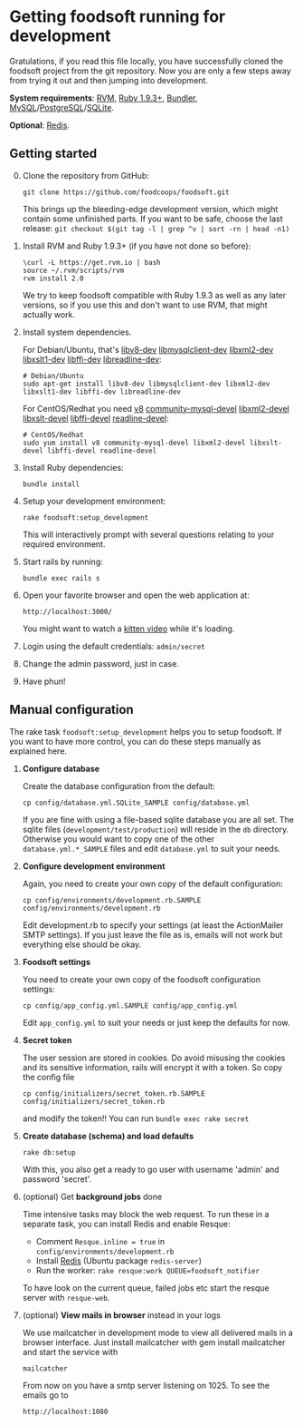 Getting foodsoft running for development
========================================

Gratulations, if you read this file locally, you have successfully cloned the
foodsoft project from the git repository. Now you are only a few steps away
from trying it out and then jumping into development.

**System requirements**:
[RVM](https://rvm.io/rvm/install),
[Ruby 1.9.3+](https://www.ruby-lang.org/en/downloads/),
[Bundler](http://bundler.io/),
[MySQL](http://mysql.com/)/[PostgreSQL](http://www.postgresql.org/)/[SQLite](http://sqlite.org/).

**Optional**:
[Redis](http://redis.io/).

Getting started
---------------

0. Clone the repository from GitHub:

       git clone https://github.com/foodcoops/foodsoft.git

   This brings up the bleeding-edge development version, which might contain some
   unfinished parts. If you want to be safe, choose the last release:
   `git checkout $(git tag -l | grep ^v | sort -rn | head -n1)`

1. Install RVM and Ruby 1.9.3+ (if you have not done so before):

       \curl -L https://get.rvm.io | bash
       source ~/.rvm/scripts/rvm
       rvm install 2.0

    We try to keep foodsoft compatible with Ruby 1.9.3 as well as any later versions,
    so if you use this and don't want to use RVM, that might actually work.

2. Install system dependencies.

   For Debian/Ubuntu, that's
   [libv8-dev](https://packages.debian.org/stable/libv8-dev)
   [libmysqlclient-dev](https://packages.debian.org/stable/libmysqlclient-dev)
   [libxml2-dev](https://packages.debian.org/stable/libxml2-dev)
   [libxslt1-dev](https://packages.debian.org/stable/libxslt1-dev)
   [libffi-dev](https://packages.debian.org/stable/libffi-dev)
   [libreadline-dev](https://packages.debian.org/stable/libreadline-dev):

       # Debian/Ubuntu
       sudo apt-get install libv8-dev libmysqlclient-dev libxml2-dev libxslt1-dev libffi-dev libreadline-dev

   For CentOS/Redhat you need
   [v8](https://apps.fedoraproject.org/packages/v8)
   [community-mysql-devel](https://apps.fedoraproject.org/packages/community-mysql-devel)
   [libxml2-devel](https://apps.fedoraproject.org/packages/libxml2-devel)
   [libxslt-devel](https://apps.fedoraproject.org/packages/libxslt-devel)
   [libffi-devel](https://apps.fedoraproject.org/packages/libffi-devel)
   [readline-devel](https://apps.fedoraproject.org/packages/readline-devel):

       # CentOS/Redhat
       sudo yum install v8 community-mysql-devel libxml2-devel libxslt-devel libffi-devel readline-devel

3. Install Ruby dependencies:

       bundle install

4. Setup your development environment:

       rake foodsoft:setup_development

   This will interactively prompt with several questions relating to your
   required environment.

5. Start rails by running:

       bundle exec rails s

6. Open your favorite browser and open the web application at:

       http://localhost:3000/

   You might want to watch a
   [kitten video](https://www.youtube.com/watch?v=9Iq5yCoHp4o)
   while it's loading.

7. Login using the default credentials: `admin/secret`

8. Change the admin password, just in case.

9. Have phun!



Manual configuration
--------------------

The rake task `foodsoft:setup_development` helps you to setup foodsoft.
If you want to have more control, you can do these steps manually as
explained here.


1. **Configure database**

   Create the database configuration from the default:

       cp config/database.yml.SQLite_SAMPLE config/database.yml

   If you are fine with using a file-based sqlite database you are all set.
   The sqlite files (`development/test/production`) will reside in the `db`
   directory. Otherwise you would want to copy one of the other
   `database.yml.*_SAMPLE` files and edit `database.yml` to suit your needs.


2. **Configure development environment**

   Again, you need to create your own copy of the default configuration:

       cp config/environments/development.rb.SAMPLE config/environments/development.rb

   Edit development.rb to specify your settings (at least the ActionMailer SMTP
   settings). If you just leave the file as is, emails will not work but
   everything else should be okay.


3. **Foodsoft settings**

   You need to create your own copy of the foodsoft configuration settings:

       cp config/app_config.yml.SAMPLE config/app_config.yml

   Edit `app_config.yml` to suit your needs or just keep the defaults for now.


4. **Secret token**

   The user session are stored in cookies. Do avoid misusing the cookies and
   its sensitive information, rails will encrypt it with a token. So copy the
   config file

       cp config/initializers/secret_token.rb.SAMPLE config/initializers/secret_token.rb

   and modify the token!! You can run `bundle exec rake secret`


5. **Create database (schema) and load defaults**

       rake db:setup

   With this, you also get a ready to go user with username 'admin' and
   password 'secret'.


6. (optional) Get **background jobs** done

   Time intensive tasks may block the web request. To run these in a separate
   task, you can install Redis and enable Resque:

   * Comment `Resque.inline = true` in `config/environments/development.rb`
   * Install [Redis](http://redis.io/) (Ubuntu package `redis-server`)
   * Run the worker: `rake resque:work QUEUE=foodsoft_notifier`

   To have look on the current queue, failed jobs etc start the resque server with
   `resque-web`.


7. (optional) **View mails in browser** instead in your logs

   We use mailcatcher in development mode to view all delivered mails in a
   browser interface.  Just install mailcatcher with gem install mailcatcher
   and start the service with

       mailcatcher

   From now on you have a smtp server listening on 1025. To see the emails go to

       http://localhost:1080


